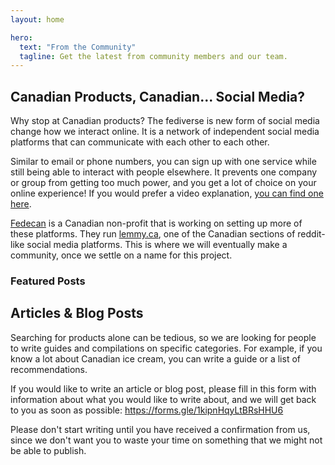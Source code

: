 ```yaml
---
layout: home

hero:
  text: "From the Community"
  tagline: Get the latest from community members and our team.
---
```


## Canadian Products, Canadian... Social Media?

Why stop at Canadian products? The fediverse is new form of social media change how we interact online. It is a network of independent social media platforms that can communicate with each other to each other.

Similar to email or phone numbers, you can sign up with one service while still being able to interact with people elsewhere. It prevents one company or group from getting too much power, and you get a lot of choice on your online experience! If you would prefer a video explanation, [you can find one here](https://framatube.org/w/9dRFC6Ya11NCVeYKn8ZhiD).

[Fedecan](https://fedecan.ca) is a Canadian non-profit that is working on setting up more of these platforms. They run [lemmy.ca](https://lemmy.ca), one of the Canadian sections of reddit-like social media platforms. This is where we will eventually make a community, once we settle on a name for this project.

### Featured Posts

<EmbedLemmy
  :links="[
    'https://lemmy.ca/post/38474037'
  ]"
  :titleLines="2"
  :excerptLines="3"
/>


## Articles & Blog Posts

Searching for products alone can be tedious, so we are looking for people to write guides and compilations on specific categories. For example, if you know a lot about Canadian ice cream, you can write a guide or a list of recommendations.

If you would like to write an article or blog post, please fill in this form with information about what you would like to write about, and we will get back to you as soon as possible: https://forms.gle/1kipnHqyLtBRsHHU6

Please don't start writing until you have received a confirmation from us, since we don't want you to waste your time on something that we might not be able to publish.

<!-- #### Remember you can also post in our community! -->




<BlogPostList
    format="horizontal"
    sortOrder="ascending"
    filterAuthors="cynber"
    maxCards="1"
    excerptLines="2"
  />